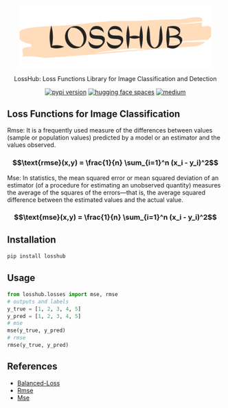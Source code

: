 <p align="center">
<img src="doc/logo.png" width="450">
</p>
<p align="center"> LossHub: Loss Functions Library for Image Classification and Detection</p>
<div align="center">
    <a href="https://badge.fury.io/for/py/losshub"><img src="https://badge.fury.io/py/losshub.svg" alt="pypi version"></a>
    <a href="[![Hugging Face Spaces](https://img.shields.io/badge/%F0%9F%A4%97%20Hugging%20Face-Spaces-blue)](https://huggingface.co/kadirnar)"><img src="https://img.shields.io/badge/%F0%9F%A4%97%20Hugging%20Face-Spaces-blue.svg" alt="hugging face spaces"></a>
    <a href="[![Medium](https://img.shields.io/badge/Medium-Blog-red)](https://medium.com/@kadir.nar)"><img src="https://img.shields.io/badge/%20Medium%20-Blog-blue.svg" alt="medium"></a>

</div>




## Loss Functions for Image Classification

Rmse: It is a frequently used measure of the differences between values (sample or population values) predicted by a model or an estimator and the values observed. 
### $$\text{rmse}(x,y) = \frac{1}{n} \sum_{i=1}^n (x_i - y_i)^2$$
Mse: In statistics, the mean squared error or mean squared deviation of an estimator (of a procedure for estimating an unobserved quantity) measures the average of the squares of the errors—that is, the average squared difference between the estimated values and the actual value. 
### $$\text{mse}(x,y) = \frac{1}{n} \sum_{i=1}^n (x_i - y_i)^2$$


## Installation
```bash
pip install losshub
```

## Usage
```python
from losshub.losses import mse, rmse
# outputs and labels
y_true = [1, 2, 3, 4, 5]
y_pred = [1, 2, 3, 4, 5]
# mse
mse(y_true, y_pred)
# rmse
rmse(y_true, y_pred)
```

## References
- [Balanced-Loss](https://github.com/fcakyon/balanced-loss/)
- [Rmse](https://en.wikipedia.org/wiki/Root_mean_squared_error)
- [Mse](https://en.wikipedia.org/wiki/Mean_squared_error)
